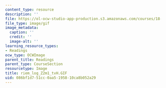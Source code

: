 ```yaml
---
content_type: resource
description: ''
file: https://ol-ocw-studio-app-production.s3.amazonaws.com/courses/18-04-complex-variables-with-applications-fall-1999/086bf1d751cc0aa5195810ca8b052a29_riem_log_Z2m1_tvH.GIF
file_type: image/gif
image_metadata:
  caption: ''
  credit: ''
  image-alt: ''
learning_resource_types:
- Readings
ocw_type: OCWImage
parent_title: Readings
parent_type: CourseSection
resourcetype: Image
title: riem_log_Z2m1_tvH.GIF
uid: 086bf1d7-51cc-0aa5-1958-10ca8b052a29
---
```

